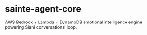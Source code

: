 # sainte-agent-core
AWS Bedrock + Lambda + DynamoDB emotional intelligence engine powering Siani conversational loop.
